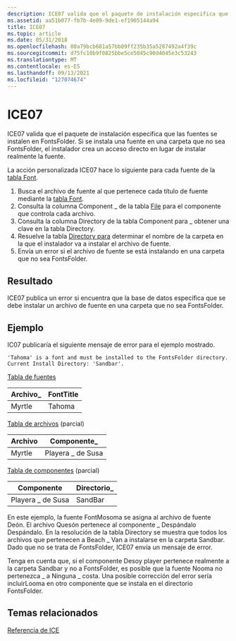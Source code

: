 ```yaml
---
description: ICE07 valida que el paquete de instalación especifica que las fuentes se instalen en FontsFolder. Si se instala una fuente en una carpeta que no sea FontsFolder, el instalador crea un acceso directo en lugar de instalar realmente la fuente.
ms.assetid: aa51b077-fb7b-4e09-9de1-ef1905144a94
title: ICE07
ms.topic: article
ms.date: 05/31/2018
ms.openlocfilehash: 80a79bcb681a57bb09ff235b35a5287492a4f39c
ms.sourcegitcommit: d75fc10b9f0825bbe5ce5045c90d4045e3c53243
ms.translationtype: MT
ms.contentlocale: es-ES
ms.lasthandoff: 09/13/2021
ms.locfileid: "127074674"
---
```

# <a name="ice07"></a>ICE07

ICE07 valida que el paquete de instalación especifica que las fuentes se instalen en FontsFolder. Si se instala una fuente en una carpeta que no sea FontsFolder, el instalador crea un acceso directo en lugar de instalar realmente la fuente.

La acción personalizada ICE07 hace lo siguiente para cada fuente de la [tabla Font](font-table.md).

1.  Busca el archivo de fuente al que pertenece cada título de fuente mediante la [tabla Font](font-table.md).
2.  Consulta la columna Component \_ de la tabla [File](file-table.md) para el componente que controla cada archivo.
3.  Consulta la columna Directory de la tabla Component para \_ obtener una clave en la tabla Directory. [](component-table.md)
4.  Resuelve la tabla [Directory para](directory-table.md) determinar el nombre de la carpeta en la que el instalador va a instalar el archivo de fuente.
5.  Envía un error si el archivo de fuente se está instalando en una carpeta que no sea FontsFolder.

## <a name="result"></a>Resultado

ICE07 publica un error si encuentra que la base de datos especifica que se debe instalar un archivo de fuente en una carpeta que no sea FontsFolder.

## <a name="example"></a>Ejemplo

IC07 publicaría el siguiente mensaje de error para el ejemplo mostrado.

``` syntax
'Tahoma' is a font and must be installed to the FontsFolder directory. Current Install Directory: 'Sandbar'.
```

[Tabla de fuentes](font-table.md)



| Archivo\_ | FontTitle |
|--------|-----------|
| Myrtle | Tahoma    |



 

[Tabla de archivos](file-table.md) (parcial)



| Archivo   | Componente\_   |
|--------|---------------|
| Myrtle | Playera \_ de Susa |



 

[Tabla de componentes](component-table.md) (parcial)



| Componente     | Directorio\_ |
|---------------|-------------|
| Playera \_ de Susa | SandBar     |



 

En este ejemplo, la fuente FontMosoma se asigna al archivo de fuente Deón. El archivo Quesón pertenece al componente \_ Despándalo Despándalo. En la resolución de la tabla Directory se muestra que todos los archivos que pertenecen a Beach \_ Van a instalarse en la carpeta Sandbar. Dado que no se trata de FontsFolder, ICE07 envía un mensaje de error.

Tenga en cuenta que, si el componente Desoy player pertenece realmente a la carpeta Sandbar y no a FontsFolder, es posible que la fuente Nooma no pertenezca \_ a Ninguna \_ costa. Una posible corrección del error sería incluirLooma en otro componente que se instala en el directorio FontsFolder.

## <a name="related-topics"></a>Temas relacionados

<dl> <dt>

[Referencia de ICE](ice-reference.md)
</dt> </dl>

 

 



